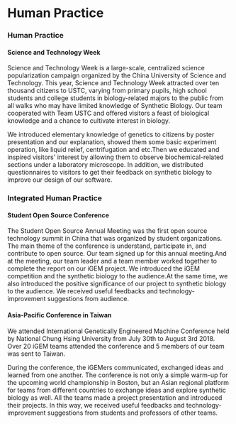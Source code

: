 # Human Practice

### Human Practice

#### Science and Technology Week

Science and Technology Week is a large-scale, centralized science popularization campaign organized by the China University of Science and Technology. This year, Science and Technology Week attracted over ten thousand citizens to USTC, varying from primary pupils, high school students and college students in biology-related majors to the public from all walks who may have limited knowledge of Synthetic Biology. Our team cooperated with Team USTC and offered visitors a feast of biological knowledge and a chance to cultivate interest in biology.

We introduced elementary knowledge of genetics to citizens by poster presentation and our explanation,  showed them some basic experiment operation, like liquid relief, centrifugation and etc.Then we educated and inspired visitors' interest by allowing them to observe biochemical-related sections under a laboratory microscope. In addition, we distributed questionnaires to visitors to get their feedback on synthetic biology to improve our design of our software.

### Integrated Human Practice

#### Student Open Source Conference

The Student Open Source Annual Meeting was the first open source technology summit in China that was organized by student organizations. The main theme of the conference is understand, participate in, and contribute to open source. Our team signed up for this annual meeting.And at the meeting, our team leader and a team member worked together to complete the report on our iGEM project. We introduced the iGEM competition and the synthetic biology to the audience.At the same time, we also introduced the positive significance of our project to synthetic biology to the audience. We received useful feedbacks and technology-improvement suggestions from audience.

#### Asia-Pacific Conference in Taiwan

We attended International Genetically Engineered Machine Conference held by National Chung Hsing University from July 30th to August 3rd 2018. Over 20 iGEM teams attended the conference and 5 members of our team was sent to Taiwan.

During the conference, the iGEMers communicated, exchanged ideas and learned from one another. The conference is not only a simple warm-up for the upcoming world championship in Boston, but an Asian regional platform for teams from different countries to exchange ideas and explore synthetic biology as well. All the teams made a project presentation and introduced their projects. In this way, we received useful feedbacks and technology-improvement suggestions from students and professors of other teams.